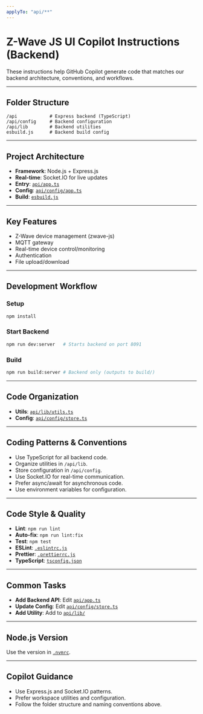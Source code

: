 ```yaml
---
applyTo: "api/**"
---
```


# Z-Wave JS UI Copilot Instructions (Backend)

These instructions help GitHub Copilot generate code that matches our backend architecture, conventions, and workflows.

---

## Folder Structure

```
/api            # Express backend (TypeScript)
/api/config     # Backend configuration
/api/lib        # Backend utilities
esbuild.js      # Backend build config
```

---

## Project Architecture

- **Framework**: Node.js + Express.js
- **Real-time**: Socket.IO for live updates
- **Entry**: [`api/app.ts`](api/app.ts)
- **Config**: [`api/config/app.ts`](api/config/app.ts)
- **Build**: [`esbuild.js`](esbuild.js)

---

## Key Features

- Z-Wave device management (zwave-js)
- MQTT gateway
- Real-time device control/monitoring
- Authentication
- File upload/download

---

## Development Workflow

### Setup

```bash
npm install
```

### Start Backend

```bash
npm run dev:server   # Starts backend on port 8091
```

### Build

```bash
npm run build:server # Backend only (outputs to build/)
```

---

## Code Organization

- **Utils**: [`api/lib/utils.ts`](api/lib/utils.ts)
- **Config**: [`api/config/store.ts`](api/config/store.ts)

---

## Coding Patterns & Conventions

- Use TypeScript for all backend code.
- Organize utilities in `/api/lib`.
- Store configuration in `/api/config`.
- Use Socket.IO for real-time communication.
- Prefer async/await for asynchronous code.
- Use environment variables for configuration.

---

## Code Style & Quality

- **Lint**: `npm run lint`
- **Auto-fix**: `npm run lint:fix`
- **Test**: `npm test`
- **ESLint**: [`.eslintrc.js`](../../.eslintrc.js)
- **Prettier**: [`.prettierrc.js`](../../.prettierrc.js)
- **TypeScript**: [`tsconfig.json`](../../tsconfig.json)

---

## Common Tasks

- **Add Backend API**: Edit [`api/app.ts`](api/app.ts)
- **Update Config**: Edit [`api/config/store.ts`](api/config/store.ts)
- **Add Utility**: Add to [`api/lib/`](api/lib/)

---

## Node.js Version

Use the version in [`.nvmrc`](../../.nvmrc).

---

## Copilot Guidance

- Use Express.js and Socket.IO patterns.
- Prefer workspace utilities and configuration.
- Follow the folder structure and naming conventions above.
